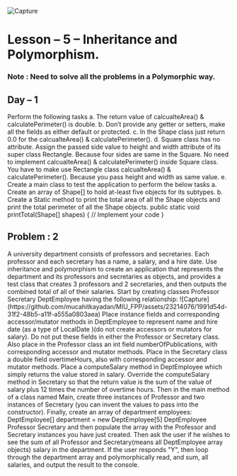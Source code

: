 ![Capture](https://github.com/mucahitkayadan/MIU_FPP/assets/23214076/59200017-dc6b-4b61-bf38-9107ec5e6f8e)

<h1>Lesson – 5 – Inheritance and Polymorphism.</h1>
<h3>Note : Need to solve all the problems in a Polymorphic way.</h3>
<h2>Day – 1</h2>
Perform the following tasks
a. The return value of calcualteArea() & calculatePerimeter() is double.
b. Don’t provide any getter or setters, make all the fields as either default or protected.
c. In the Shape class just return 0.0 for the calcualteArea() & calculatePerimeter().
d. Square class has no attribute. Assign the passed side value to height and width attribute of
its super class Rectangle. Because four sides are same in the Square. No need to
implement calcualteArea() & calculatePerimeter() inside Square class. You have to make
use Rectangle class calcualteArea() & calculatePerimeter(). Because you pass height and
width as same value.
e. Create a main class to test the application to perform the below tasks
a. Create an array of Shape[] to hold at-least five objects for its subtypes.
b. Create a Static method to print the total area of all the Shape objects and print the
total perimeter of all the Shape objects.
public static void printTotal(Shape[] shapes)
 { // Implement your code
 } 
 <h2>Problem : 2  </h2>
A university department consists of professors and secretaries. Each professor and each secretary
has a name, a salary, and a hire date. Use inheritance and polymorphism to create an application
that represents the department and its professors and secretaries as objects, and provides a test
class that creates 3 professors and 2 secretaries, and then outputs the combined total of all of
their salaries.
Start by creating classes
Professor
Secretary
DeptEmployee
having the following relationship:
![Capture](https://github.com/mucahitkayadan/MIU_FPP/assets/23214076/1991d54d-31f2-48b5-a11f-a555a0803aea)
Place instance fields and corresponding accessor/mutator methods in DeptEmployee to represent
name and hire date (as a type of LocalDate )(do not create accessors or mutators for salary). Do
not put these fields in either the Professor or Secretary class. Also place in the Professor class an
int field numberOfPublications, with corresponding accessor and mutator methods. Place in the
Secretary class a double field overtimeHours, also with corresponding accessor and mutator
methods.
Place a computeSalary method in DeptEmployee which simply returns the value stored in salary.
Override the computeSalary method in Secretary so that the return value is the sum of the value
of salary plus 12 times the number of overtime hours.
Then in the main method of a class named Main, create three instances of Professor and two
instances of Secretary (you can invent the values to pass into the constructor). Finally, create an
array of department employees:
DeptEmployee[] department = new DeptEmployee[5]
DeptEmployee
Professor Secretary
and then populate the array with the Professor and Secretary instances you have just created.
Then ask the user if he wishes to see the sum of all Professor and Secretary(means all
DeptEmployee array objects) salary in the department. If the user responds "Y", then loop
through the department array and polymorphically read, and sum, all salaries, and output the
result to the console.
